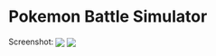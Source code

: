 # Pokemon Battle Simulator
Screenshot:
<img src="https://i.imgur.com/RlicbYy.png" align="center">
<img src="https://i.imgur.com/VQdE5NO.png" align="center">